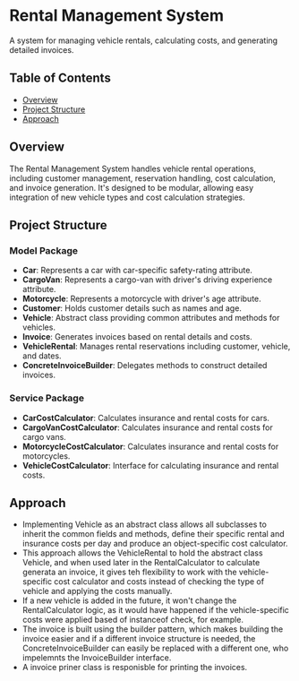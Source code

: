 # Rental Management System

A system for managing vehicle rentals, calculating costs, and generating detailed invoices.

## Table of Contents

- [Overview](#overview)
- [Project Structure](#project-structure)
- [Approach](#approach)

## Overview

The Rental Management System handles vehicle rental operations, including customer management, reservation handling, cost calculation, and invoice generation. It's designed to be modular, allowing easy integration of new vehicle types and cost calculation strategies.

## Project Structure

### Model Package

- **Car**: Represents a car with car-specific safety-rating attribute.
- **CargoVan**: Represents a cargo-van with driver's driving experience attribute.
- **Motorcycle**: Represents a motorcycle with driver's age attribute.
- **Customer**: Holds customer details such as names and age.
- **Vehicle**: Abstract class providing common attributes and methods for vehicles.
- **Invoice**: Generates invoices based on rental details and costs.
- **VehicleRental**: Manages rental reservations including customer, vehicle, and dates.
- **ConcreteInvoiceBuilder**: Delegates methods to construct detailed invoices.

### Service Package

- **CarCostCalculator**: Calculates insurance and rental costs for cars.
- **CargoVanCostCalculator**: Calculates insurance and rental costs for cargo vans.
- **MotorcycleCostCalculator**: Calculates insurance and rental costs for motorcycles.
- **VehicleCostCalculator**: Interface for calculating insurance and rental costs.

## Approach
- Implementing Vehicle as an abstract class allows all subclasses to inherit the common fields and methods, define their specific rental and insurance costs per day and produce an object-specific cost calculator.
- This approach allows the VehicleRental to hold the abstract class Vehicle, and when used later in the RentalCalculator to calculate generata an invoice, it gives teh flexibility to work with the vehicle-specific cost calculator and costs instead of checking the type of vehicle and applying the costs manually.
- If a new vehicle is added in the future, it won't change the RentalCalculator logic, as it would have happened if the vehicle-specific costs were applied based of instanceof check, for example.
- The invoice is built using the builder pattern, which makes building the invoice easier and if a different invoice structure is needed, the ConcreteInvoiceBuilder can easily be replaced with a different one, who impelemnts the InvoiceBuilder interface.
- A invoice priner class is responisble for printing the invoices.
